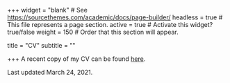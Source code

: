 +++
widget = "blank"  # See https://sourcethemes.com/academic/docs/page-builder/
headless = true  # This file represents a page section.
active = true  # Activate this widget? true/false
weight = 150  # Order that this section will appear.

title = "CV"
subtitle = ""


+++
A recent copy of my CV can be found [here](https://kkempfert.github.io/files/CV.pdf).

Last updated March 24, 2021.
